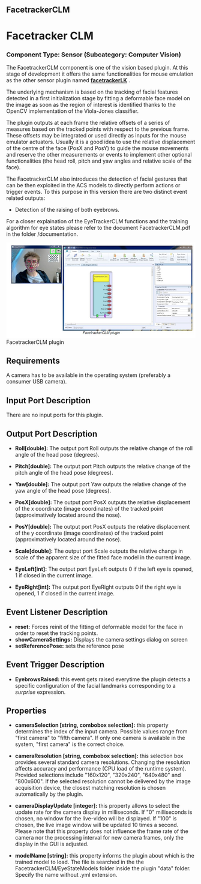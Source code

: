 ##

## FacetrackerCLM

# Facetracker CLM

### Component Type: Sensor (Subcategory: Computer Vision)

The FacetrackerCLM component is one of the vision based plugin. At this stage of development it offers the same functionalities for mouse emulation as the other sensor plugin named **[facetrackerLK](FacetrackerLK.htm)** .

The underlying mechanism is based on the tracking of facial features detected in a first initialization stage by fitting a deformable face model on the image as soon as the region of interest is identified thanks to the OpenCV implementation of the Viola-Jones classifier.

The plugin outputs at each frame the relative offsets of a series of measures based on the tracked points with respect to the previous frame. These offsets may be integrated or used directly as inputs for the mouse emulator actuators. Usually it is a good idea to use the relative displacement of the centre of the face (PosX and PosY) to guide the mouse movements and reserve the other measurements or events to implement other optional functionalities (the head roll, pitch and yaw angles and relative scale of the face).

The FacetrackerCLM also introduces the detection of facial gestures that can be then exploited in the ACS models to directly perform actions or trigger events. To this purpose in this version there are two distinct event related outputs:

- Detection of the raising of both eyebrows.

For a closer explaination of the EyeTrackerCLM functions and the training algorithm for eye states please refer to the document FacetrackerCLM.pdf in the folder /documentation.

![Screenshot: FacetrackerCLM plugin](./img/FacetrackerCLM.jpg "Screenshot: FacetrackerCLM plugin")  
FacetrackerCLM plugin

## Requirements

A camera has to be available in the operating system (preferably a consumer USB camera).

## Input Port Description

There are no input ports for this plugin.

## Output Port Description

- **Roll\[double\]:** The output port Roll outputs the relative change of the roll angle of the head pose (degrees).

- **Pitch\[double\]:** The output port Pitch outputs the relative change of the pitch angle of the head pose (degrees).

- **Yaw\[double\]:** The output port Yaw outputs the relative change of the yaw angle of the head pose (degrees).

- **PosX\[double\]:** The output port PosX outputs the relative displacement of the x coordinate (image coordinates) of the tracked point (approximatively located around the nose).

- **PosY\[double\]:** The output port PosX outputs the relative displacement of the y coordinate (image coordinates) of the tracked point (approximatively located around the nose).

- **Scale\[double\]:** The output port Scale outputs the relative change in scale of the apparent size of the fitted face model in the current image.

- **EyeLeft\[int\]:** The output port EyeLeft outputs 0 if the left eye is opened, 1 if closed in the current image.

- **EyeRight\[int\]:** The output port EyeRight outputs 0 if the right eye is opened, 1 if closed in the current image.

## Event Listener Description

- **reset:** Forces reinit of the fitting of deformable model for the face in order to reset the tracking points.
- **showCameraSettings:** Displays the camera settings dialog on screen
- **setReferencePose:** sets the reference pose

## Event Trigger Description

- **EyebrowsRaised:** this event gets raised everytime the plugin detects a specific configuration of the facial landmarks corresponding to a _surprise_ expression.

## Properties

- **cameraSelection \[string, combobox selection\]:** this property determines the index of the input camera. Possible values range from "first camera" to "fifth camera". If only one camera is available in the system, "first camera" is the correct choice.

- **cameraResolution \[string, combobox selection\]:** this selection box provides several standard camera resolutions. Changing the resolution affects accuracy and performance (CPU load of the runtime system). Provided selections include "160x120", "320x240", "640x480" and "800x600". If the selected resolution cannot be delivered by the image acquisition device, the closest matching resolution is chosen automatically by the plugin.

- **cameraDisplayUpdate \[integer\]:** this property allows to select the update rate for the camera display in milliseconds. If "0" milliseconds is chosen, no window for the live-video will be displayed. If "100" is chosen, the live image window will be updated 10 times a second. Please note that this property does not influence the frame rate of the camera nor the processing interval for new camera frames, only the display in the GUI is adjusted.

- **modelName \[string\]:** this property informs the plugin about which is the trained model to load. The file is searched in the the FacetrackerCLM/EyeStateModels folder inside the plugin "data" folder. Specify the name without .yml extension.
